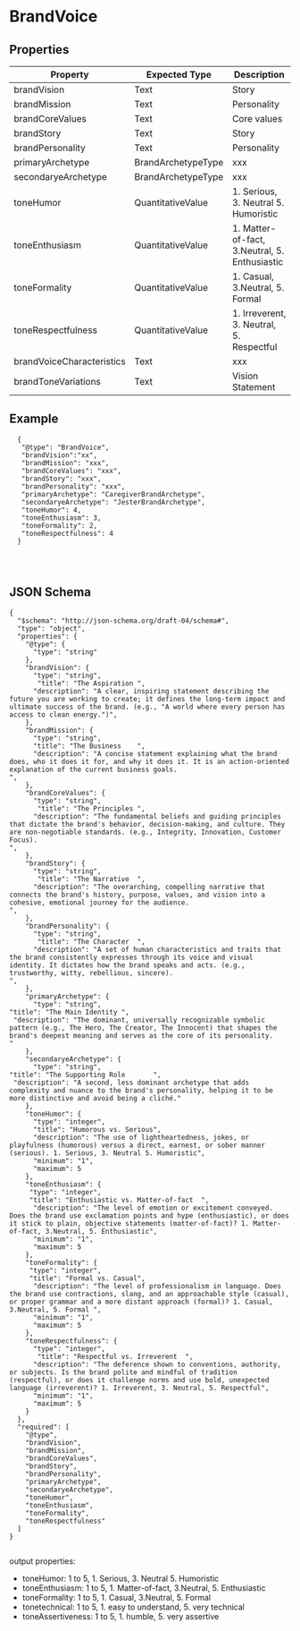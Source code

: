 # BrandVoice


## Properties
|Property | Expected Type | Description |
|--- |---|---|
| brandVision | Text | Story | 
| brandMission |  Text | Personality | 
| brandCoreValues | Text | Core values | 
| brandStory | Text | Story | 
| brandPersonality |  Text | Personality | 
| primaryArchetype | BrandArchetypeType | xxx | 
| secondaryeArchetype | BrandArchetypeType | xxx | 
| toneHumor | QuantitativeValue | 1. Serious, 3. Neutral 5. Humoristic |
| toneEnthusiasm | QuantitativeValue |1. Matter-of-fact, 3.Neutral, 5. Enthusiastic  |
| toneFormality | QuantitativeValue | 1. Casual, 3.Neutral, 5. Formal |
| toneRespectfulness | QuantitativeValue | 1. Irreverent, 3. Neutral, 5. Respectful |
| brandVoiceCharacteristics | Text | xxx | 
| brandToneVariations | Text | Vision Statement |



## Example
```
  {
   "@type": "BrandVoice",
   "brandVision":"xx",
   "brandMission": "xxx",
   "brandCoreValues": "xxx",
   "brandStory": "xxx",
   "brandPersonality": "xxx",
   "primaryArchetype": "CaregiverBrandArchetype",
   "secondaryeArchetype": "JesterBrandArchetype",
   "toneHumor": 4,
   "toneEnthusiasm": 3,
   "toneFormality": 2,
   "toneRespectfulness": 4
  }




```


## JSON Schema

```
{
  "$schema": "http://json-schema.org/draft-04/schema#",
  "type": "object",
  "properties": {
    "@type": {
      "type": "string"
    },
    "brandVision": {
      "type": "string",
       "title": "The Aspiration	",
      "description": "A clear, inspiring statement describing the future you are working to create; it defines the long-term impact and ultimate success of the brand. (e.g., "A world where every person has access to clean energy.")",
    },
    "brandMission": {
      "type": "string",
      "title": "The Business	",
      "description": "A concise statement explaining what the brand does, who it does it for, and why it does it. It is an action-oriented explanation of the current business goals.
",
    },
    "brandCoreValues": {
      "type": "string",
       "title": "The Principles	",
      "description": "The fundamental beliefs and guiding principles that dictate the brand's behavior, decision-making, and culture. They are non-negotiable standards. (e.g., Integrity, Innovation, Customer Focus).
",
    },
    "brandStory": {
      "type": "string",
       "title": "The Narrative	",
      "description": "The overarching, compelling narrative that connects the brand's history, purpose, values, and vision into a cohesive, emotional journey for the audience.
",
    },
    "brandPersonality": {
      "type": "string",
       "title": "The Character	",
      "description": "A set of human characteristics and traits that the brand consistently expresses through its voice and visual identity. It dictates how the brand speaks and acts. (e.g., trustworthy, witty, rebellious, sincere).
",
    },
    "primaryArchetype": {
      "type": "string",
"title": "The Main Identity	",
 "description": "The dominant, universally recognizable symbolic pattern (e.g., The Hero, The Creator, The Innocent) that shapes the brand's deepest meaning and serves as the core of its personality.
"
    },
    "secondaryeArchetype": {
      "type": "string",
"title": "The Supporting Role		",
 "description": "A second, less dominant archetype that adds complexity and nuance to the brand's personality, helping it to be more distinctive and avoid being a cliché."
    },
    "toneHumor": {
      "type": "integer",
      "title": "Humorous vs. Serious",
      "description": "The use of lightheartedness, jokes, or playfulness (humorous) versus a direct, earnest, or sober manner (serious). 1. Serious, 3. Neutral 5. Humoristic",
      "minimum": "1",
      "maximum": 5
    },
    "toneEnthusiasm": {
     "type": "integer",
     "title": "Enthusiastic vs. Matter-of-fact	",
      "description": "The level of emotion or excitement conveyed. Does the brand use exclamation points and hype (enthusiastic), or does it stick to plain, objective statements (matter-of-fact)? 1. Matter-of-fact, 3.Neutral, 5. Enthusiastic",
      "minimum": "1",
      "maximum": 5
    },
    "toneFormality": {
     "type": "integer",
     "title": "Formal vs. Casual",
      "description": "The level of professionalism in language. Does the brand use contractions, slang, and an approachable style (casual), or proper grammar and a more distant approach (formal)? 1. Casual, 3.Neutral, 5. Formal ",
      "minimum": "1",
      "maximum": 5
    },
    "toneRespectfulness": {
      "type": "integer",
       "title": "Respectful vs. Irreverent	",
      "description": "The deference shown to conventions, authority, or subjects. Is the brand polite and mindful of tradition (respectful), or does it challenge norms and use bold, unexpected language (irreverent)? 1. Irreverent, 3. Neutral, 5. Respectful",
      "minimum": "1",
      "maximum": 5
    }
  },
  "required": [
    "@type",
    "brandVision",
    "brandMission",
    "brandCoreValues",
    "brandStory",
    "brandPersonality",
    "primaryArchetype",
    "secondaryeArchetype",
    "toneHumor",
    "toneEnthusiasm",
    "toneFormality",
    "toneRespectfulness"
  ]
}


```



output properties: 
- toneHumor: 1 to 5, 1. Serious, 3. Neutral 5. Humoristic
- toneEnthusiasm: 1 to 5, 1. Matter-of-fact, 3.Neutral, 5. Enthusiastic
- toneFormality: 1 to 5, 1. Casual, 3.Neutral, 5. Formal
- tonetechnical: 1 to 5, 1. easy to understand, 5. very technical
- toneAssertiveness: 1 to 5, 1. humble, 5. very assertive
